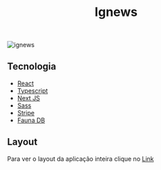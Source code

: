 <h1 align="center">Ignews</h1>

<br/>

![ignews](https://user-images.githubusercontent.com/53982668/137417130-8f035f7b-8bef-4bc3-85eb-bfa19db0a7a9.png)


<h2>Tecnologia</h2>
<ul>
  <li><a href="https://pt-br.reactjs.org/">React</a></li>
  <li><a href="https://www.typescriptlang.org/">Typescript</a></li>
  <li><a href="https://nextjs.org/">Next JS</a></li>
  <li><a href="https://sass-lang.com/">Sass</a></li>
  <li><a href="https://stripe.com/en-br">Stripe</a></li>
  <li><a href="https://fauna.com/">Fauna DB</a></li>
</ul>

<h2>Layout</h2>
<p>Para ver o layout da aplicação inteira clique no <a href="https://www.figma.com/file/GijerrWXdDOlTlro7sGpm3/ig.news-(Copy)?node-id=1%3A2">Link</a></p>
